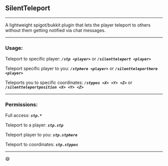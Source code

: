 ## SilentTeleport
-----------------
A lightweight spigot/bukkit plugin that lets the player teleport to others without them getting notified via chat messages.

------------

### Usage:
Teleport to specific player: ***`/stp <player>`*** or ***`/silentteleport <player>`***

Teleport specific player to you: ***`/stphere <player>`*** or ***`/silentteleporthere <player>`***

Teleports you to specific coordinates: ***`/stppos <X> <Y> <Z>`*** or ***`/silentteleportposition <X> <Y> <Z>`***

------------

### Permissions:

Full access: ***`stp.*`***

Teleport to a player: ***`stp.stp`***

Teleport player to you: ***`stp.stphere`***

Teleport to coordinates: ***`stp.stppos`***

------------
:smile:
